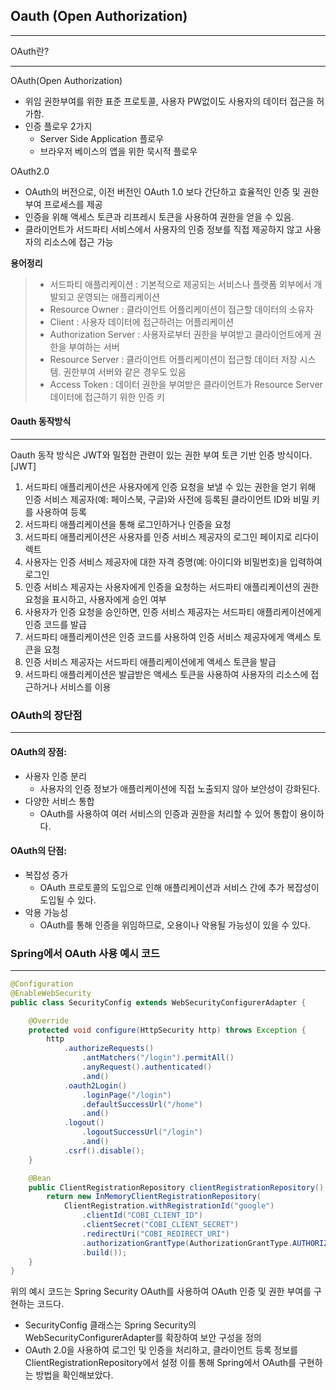 ## Oauth (Open Authorization)
***

OAuth란?
***
OAuth(Open Authorization)
* 위임 권한부여를 위한 표준 프로토콜, 사용자 PW없이도 사용자의 데이터 접근을 허가함.
* 인증 플로우 2가지
  * Server Side Application 플로우
  * 브라우저 베이스의 앱을 위한 묵시적 플로우

OAuth2.0
* OAuth의 버전으로, 이전 버전인 OAuth 1.0 보다 간단하고 효율적인 인증 및 권한 부여 프로세스를 제공
* 인증을 위해 액세스 토큰과 리프레시 토큰을 사용하여 권한을 얻을 수 있음.
* 클라이언트가 서드파티 서비스에서 사용자의 인증 정보를 직접 제공하지 않고
사용자의 리소스에 접근 가능

**용어정리**
> * 서드파티 애플리케이션 : 기본적으로 제공되는 서비스나 플랫폼 외부에서 개발되고 운영되는 애플리케이션
> * Resource Owner : 클라이언트 어플리케이션이 접근할 데이터의 소유자
> * Client : 사용자 데이터에 접근하려는 어플리케이션
> * Authorization Server : 사용자로부터 권한을 부여받고 클라이언트에게 권한을 부여하는 서버
> * Resource Server : 클라이언트 어플리케이션이 접근할 데이터 저장 시스템. 권한부여 서버와 같은 경우도 있음
> * Access Token : 데이터 권한을 부여받은 클라이언트가 Resource Server 데이터에 접근하기 위한 인증 키

#### Oauth 동작방식
***
Oauth 동작 방식은 JWT와 밀접한 관련이 있는 권한 부여 토큰 기반 인증 방식이다.
[JWT]
1. 서드파티 애플리케이션은 사용자에게 인증 요청을 보낼 수 있는 권한을 얻기 위해 인증 서비스 제공자(예: 페이스북, 구글)와
사전에 등록된 클라이언트 ID와 비밀 키를 사용하여 등록
2. 서드파티 애플리케이션을 통해 로그인하거나 인증을 요청
3. 서드파티 애플리케이션은 사용자를 인증 서비스 제공자의 로그인 페이지로 리다이렉트
4. 사용자는 인증 서비스 제공자에 대한 자격 증명(예: 아이디와 비밀번호)을 입력하여 로그인
5. 인증 서비스 제공자는 사용자에게 인증을 요청하는 서드파티 애플리케이션의 권한 요청을 표시하고, 사용자에게 승인 여부
6. 사용자가 인증 요청을 승인하면, 인증 서비스 제공자는 서드파티 애플리케이션에게 인증 코드를 발급
7. 서드파티 애플리케이션은 인증 코드를 사용하여 인증 서비스 제공자에게 액세스 토큰을 요청
8. 인증 서비스 제공자는 서드파티 애플리케이션에게 액세스 토큰을 발급
9. 서드파티 애플리케이션은 발급받은 액세스 토큰을 사용하여 사용자의 리소스에 접근하거나 서비스를 이용

### OAuth의 장단점
***
#### OAuth의 장점:
* 사용자 인증 분리
  * 사용자의 인증 정보가 애플리케이션에 직접 노출되지 않아 보안성이 강화된다.
* 다양한 서비스 통합
  * OAuth를 사용하여 여러 서비스의 인증과 권한을 처리할 수 있어 통합이 용이하다.
#### OAuth의 단점:
* 복잡성 증가
  * OAuth 프로토콜의 도입으로 인해 애플리케이션과 서비스 간에 추가 복잡성이 도입될 수 있다.
* 악용 가능성
  * OAuth를 통해 인증을 위임하므로, 오용이나 악용될 가능성이 있을 수 있다.

### Spring에서 OAuth 사용 예시 코드
***
```java
@Configuration
@EnableWebSecurity
public class SecurityConfig extends WebSecurityConfigurerAdapter {

    @Override
    protected void configure(HttpSecurity http) throws Exception {
        http
            .authorizeRequests()
                .antMatchers("/login").permitAll()
                .anyRequest().authenticated()
                .and()
            .oauth2Login()
                .loginPage("/login")
                .defaultSuccessUrl("/home")
                .and()
            .logout()
                .logoutSuccessUrl("/login")
                .and()
            .csrf().disable();
    }

    @Bean
    public ClientRegistrationRepository clientRegistrationRepository() {
        return new InMemoryClientRegistrationRepository(
            ClientRegistration.withRegistrationId("google")
                .clientId("COBI_CLIENT_ID")
                .clientSecret("COBI_CLIENT_SECRET")
                .redirectUri("COBI_REDIRECT_URI")
                .authorizationGrantType(AuthorizationGrantType.AUTHORIZATION_CODE)
                .build());
    }
}
```
위의 예시 코드는 Spring Security OAuth를 사용하여 OAuth 인증 및 권한 부여를 구현하는 코드다.
* SecurityConfig 클래스는 Spring Security의 WebSecurityConfigurerAdapter를 확장하여 보안 구성을 정의
* OAuth 2.0을 사용하여 로그인 및 인증을 처리하고, 클라이언트 등록 정보를 ClientRegistrationRepository에서 설정
이를 통해 Spring에서 OAuth를 구현하는 방법을 확인해보았다.



































